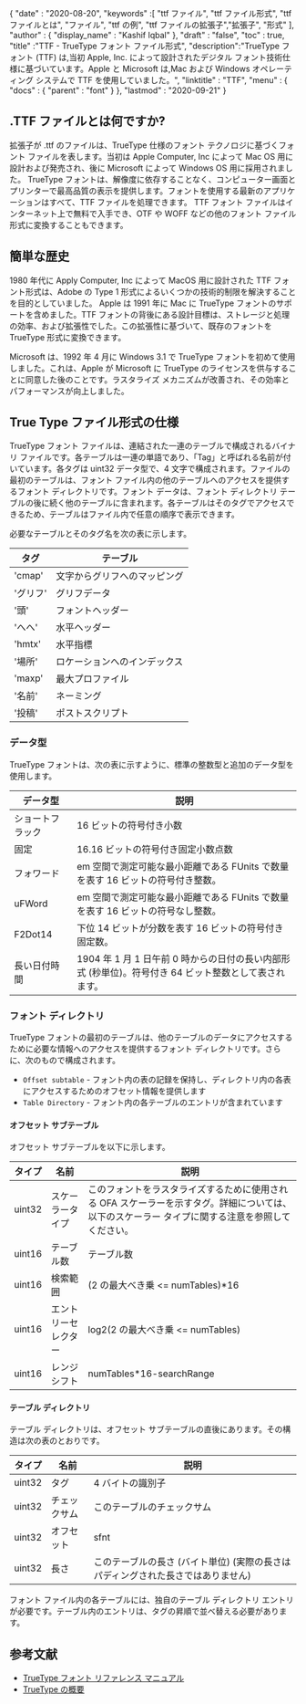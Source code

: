 {
  "date" : "2020-08-20",
  "keywords" :[ "ttf ファイル", "ttf ファイル形式", "ttf ファイルとは", "ファイル", "ttf の例", "ttf ファイルの拡張子","拡張子", "形式" ],
  "author" : {
    "display_name" : "Kashif Iqbal"
},
  "draft" : "false",
  "toc" : true,
  "title" :"TTF - TrueType フォント ファイル形式",
  "description":"TrueType フォント (TTF) は,当初 Apple, Inc. によって設計されたデジタル フォント技術仕様に基づいています。Apple と Microsoft は,Mac および Windows オペレーティング システムで TTF を使用していました。",
  "linktitle" : "TTF",
  "menu" : {
    "docs" : {
      "parent" : "font"
}
},
  "lastmod" : "2020-09-21"
}

## .TTF ファイルとは何ですか?

拡張子が .ttf のファイルは、TrueType 仕様のフォント テクノロジに基づくフォント ファイルを表します。当初は Apple Computer, Inc によって Mac OS 用に設計および発売され、後に Microsoft によって Windows OS 用に採用されました。 TrueType フォントは、解像度に依存することなく、コンピューター画面とプリンターで最高品質の表示を提供します。フォントを使用する最新のアプリケーションはすべて、TTF ファイルを処理できます。 TTF フォント ファイルはインターネット上で無料で入手でき、OTF や WOFF などの他のフォント ファイル形式に変換することもできます。

## 簡単な歴史

1980 年代に Apply Computer, Inc によって MacOS 用に設計された TTF フォント形式は、Adobe の Type 1 形式によるいくつかの技術的制限を解決することを目的としていました。 Apple は 1991 年に Mac に TrueType フォントのサポートを含めました。TTF フォントの背後にある設計目標は、ストレージと処理の効率、および拡張性でした。この拡張性に基づいて、既存のフォントを TrueType 形式に変換できます。

Microsoft は、1992 年 4 月に Windows 3.1 で TrueType フォントを初めて使用しました。これは、Apple が Microsoft に TrueType のライセンスを供与することに同意した後のことです。ラスタライズ メカニズムが改善され、その効率とパフォーマンスが向上しました。

## True Type ファイル形式の仕様

TrueType フォント ファイルは、連結された一連のテーブルで構成されるバイナリ ファイルです。各テーブルは一連の単語であり、「Tag」と呼ばれる名前が付いています。各タグは uint32 データ型で、4 文字で構成されます。ファイルの最初のテーブルは、フォント ファイル内の他のテーブルへのアクセスを提供するフォント ディレクトリです。フォント データは、フォント ディレクトリ テーブルの後に続く他のテーブルに含まれます。各テーブルはそのタグでアクセスできるため、テーブルはファイル内で任意の順序で表示できます。

必要なテーブルとそのタグ名を次の表に示します。

|**タグ**|**テーブル**|
---|---|
|'cmap'|文字からグリフへのマッピング|
|'グリフ'|グリフデータ|
|'頭'|フォントヘッダー|
|'へへ'|水平ヘッダー|
|'hmtx'|水平指標|
|'場所'|ロケーションへのインデックス|
|'maxp'|最大プロファイル|
|'名前'|ネーミング|
|'投稿'|ポストスクリプト|

### データ型
TrueType フォントは、次の表に示すように、標準の整数型と追加のデータ型を使用します。

|**データ型** | **説明** |
---|---|
|ショートフラック| 16 ビットの符号付き小数|
|固定| 16.16 ビットの符号付き固定小数点数|
|フォワード| em 空間で測定可能な最小距離である FUnits で数量を表す 16 ビットの符号付き整数。|
|uFWord| em 空間で測定可能な最小距離である FUnits で数量を表す 16 ビットの符号なし整数。|
|F2Dot14|下位 14 ビットが分数を表す 16 ビットの符号付き固定数。|
|長い日付時間| 1904 年 1 月 1 日午前 0 時からの日付の長い内部形式 (秒単位)。符号付き 64 ビット整数として表されます。|

### フォント ディレクトリ

TrueType フォントの最初のテーブルは、他のテーブルのデータにアクセスするために必要な情報へのアクセスを提供するフォント ディレクトリです。さらに、次のもので構成されます。

* `Offset subtable` - フォント内の表の記録を保持し、ディレクトリ内の各表にアクセスするためのオフセット情報を提供します
* `Table Directory` - フォント内の各テーブルのエントリが含まれています

#### オフセット サブテーブル
オフセット サブテーブルを以下に示します。

|**タイプ**|**名前**|**説明**|
---|---|---|
|uint32|スケーラータイプ|このフォントをラスタライズするために使用される OFA スケーラーを示すタグ。詳細については、以下のスケーラー タイプに関する注意を参照してください。|
|uint16|テーブル数|テーブル数|
|uint16|検索範囲| (2 の最大べき乗 <= numTables)*16|
|uint16|エントリーセレクター| log2(2 の最大べき乗 <= numTables)|
|uint16|レンジシフト| numTables*16-searchRange|

#### テーブル ディレクトリ
テーブル ディレクトリは、オフセット サブテーブルの直後にあります。その構造は次の表のとおりです。

|**タイプ**|**名前**|**説明**|
---|---|---|
|uint32|タグ| 4 バイトの識別子|
|uint32|チェックサム|このテーブルのチェックサム|
|uint32|オフセット| sfnt| の先頭からのオフセット
|uint32|長さ|このテーブルの長さ (バイト単位) (実際の長さはパディングされた長さではありません) |

フォント ファイル内の各テーブルには、独自のテーブル ディレクトリ エントリが必要です。テーブル内のエントリは、タグの昇順で並べ替える必要があります。


## 参考文献
* [TrueType フォント リファレンス マニュアル](https://developer.apple.com/fonts/TrueType-Reference-Manual/)
* [TrueType の概要](https://learn.microsoft.com/en-us/typography/truetype/)

